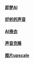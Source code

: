 #### [即梦AI](https://jimeng.jianying.com/ai-tool)

#### [好听的声音](https://huggingface.co/datasets/rgsgs/asoul_carol/tree/main/dataset_viewer)

#### [AI换衣](https://huggingface.co/spaces/franciszzj/Leffa)

#### [声音克隆](https://modelscope.cn/studios/iic/CosyVoice2-0.5B)

#### [图片upscale](https://huggingface.co/jasperai/Flux.1-dev-Controlnet-Upscaler)
